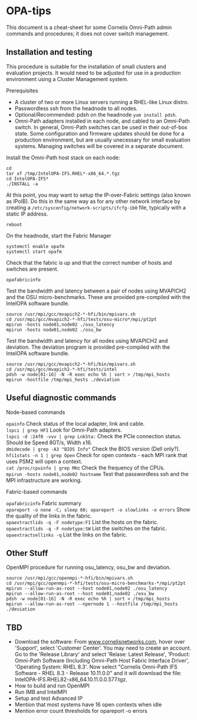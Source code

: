 # OPA-tips
This document is a cheat-sheet for some Cornelis Omni-Path admin commands and procedures; it does not cover switch management.

## Installation and testing
This procedure is suitable for the installation of small clusters and evaluation projects. It would need to be adjusted for use in a production environment using a Cluster Management system.

Prerequisites
- A cluster of two or more Linux servers running a RHEL-like Linux distro.
- Passwordless ssh from the headnode to all nodes.
- Optional/Recommended: pdsh on the headnode ```yum install pdsh```.
- Omni-Path adapters installed in each node, and cabled to an Omni-Path switch. In general, Omni-Path switches can be used in their out-of-box state. Some configuration and firmware updates should be done for a production environment, but are usually unecessary for small evaluation systems. Managing switches will be covered in a separate document.
 
Install the Omni-Path host stack on each node:
```
cd
tar xf /tmp/IntelOPA-IFS.RHEL*-x86_64.*.tgz
cd IntelOPA-IFS*
./INSTALL -a
```
At this point, you may want to setup the IP-over-Fabric settings (also known as IPoIB). Do this in the same way as for any other network interface by creating a ```/etc/sysconfig/network-scripts/ifcfg-ib0``` file, typically with a static IP address.
```
reboot
```
On the headnode, start the Fabric Manager
```
systemctl enable opafm
systemctl start opafm
```
Check that the fabric is up and that the correct number of hosts and switches are present.
```
opafabricinfo
```
Test the bandwidth and latency between a pair of nodes using MVAPICH2 and the OSU micro-benchmarks. These are provided pre-compiled with the IntelOPA software bundle.
```
source /usr/mpi/gcc/mvapich2-*-hfi/bin/mpivars.sh
cd /usr/mpi/gcc/mvapich2-*-hfi/tests/osu-micro*/mpi/pt2pt
mpirun -hosts node01,node02 ./osu_latency
mpirun -hosts node01,node02 ./osu_bw
```
Test the bandwidth and latency for all nodes using MVAPICH2 and deviation. The deviation program is provided pre-compiled with the IntelOPA software bundle.
```
source /usr/mpi/gcc/mvapich2-*-hfi/bin/mpivars.sh
cd /usr/mpi/gcc/mvapich2-*-hfi/tests/intel
pdsh -w node[01-16] -N -R exec echo %h | sort > /tmp/mpi_hosts
mpirun -hostfile /tmp/mpi_hosts ./deviation
```

## Useful diagnostic commands
Node-based commands

```opainfo``` Check status of the local adapter, link and cable.<br>
```lspci | grep HFI``` Look for Omni-Path adapters.<br>
```lspci -d :24f0 -vvv | grep LnkSta:``` Check the PCIe connection status. Should be Speed 8GT/s, Width x16.<br>
```dmidecode | grep -A3 "BIOS Info"``` Check the BIOS version (Dell only?).<br>
```hfi1stats -n 1 | grep Open``` Check for open contexts - each MPI rank that uses PSM2 will open a context.<br>
```cat /proc/cpuinfo | grep MHz``` Check the frequency of the CPUs.<br>
```mpirun -hosts node01,node02 hostname``` Test that passwordless ssh and the MPI infrastructure are working.<br>

Fabric-based commands

```opafabricinfo``` Fabric summary<br>
```opareport -o none -C; sleep 60; opareport -o slowlinks -o errors``` Show the quality of the links in the fabric.<br>
```opaextractlids -q -F nodetype:FI``` List the hosts on the fabric.<br>
```opaextractlids -q -F nodetype:SW``` List the switches on the fabric.<br>
```opaextractsellinks -q``` List the links on the fabric.<br>






## Other Stuff
OpenMPI procedure for running osu_latency, osu_bw and deviation.
```
source /usr/mpi/gcc/openmpi-*-hfi/bin/mpivars.sh
cd /usr/mpi/gcc/openmpi-*-hfi/tests/osu-micro-benchmarks-*/mpi/pt2pt
mpirun --allow-run-as-root --host node01,node02 ./osu_latency
mpirun --allow-run-as-root --host node01,node02 ./osu_bw
pdsh -w node[01-16] -N -R exec echo %h | sort > /tmp/mpi_hosts
mpirun --allow-run-as-root --npernode 1 --hostfile /tmp/mpi_hosts ./deviation
```
## TBD
- Download the software: From www.cornelisnetworks.com, hover over 'Support', select 'Customer Center'. You may need to create an account. Go to the 'Release Library' and select 'Relase: Latest Release', 'Product: Omni-Path Software (Including Omni-Path Host Fabric Interface Driver', 'Operating System: RHEL 8.3'. Now select "Cornelis Omni-Path IFS Software - RHEL 8.3 - Release 10.11.0.0" and it will download the file: IntelOPA-IFS.RHEL82-x86_64.10.11.0.0.577.tgz.
- How to build and run OpenMPI
- Run IMB and IntelMPI
- Setup and test Advanced IP
- Mention that most systems have 16 open contexts when idle
- Mention error count thresholds for opareport -o errors







